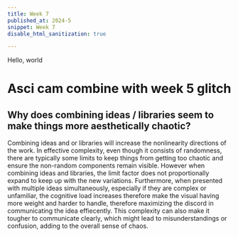 ```yaml
---
title: Week 7 
published_at: 2024-5
snippet: Week 7
disable_html_sanitization: true

---
```


Hello, world

# Asci cam combine with week 5 glitch

<canvas id="glitch_self_portrait"></canvas>
<div id="ascii_div"></div>

<script type="module">

   const cnv = document.getElementById (`glitch_self_portrait`)
   cnv.width = cnv.parentNode.scrollWidth
   cnv.height = cnv.width * 9 / 16
   cnv.style.backgroundColor = `deeppink`

   const ctx = cnv.getContext (`2d`)

   let img_data

   const draw = i => ctx.drawImage (i, 0, 0, cnv.width, cnv.height)

   const img = new Image ()
   img.onload = () => {
      cnv.height = cnv.width * (img.height / img.width)
      draw (img)
      img_data = cnv.toDataURL ("image/jpeg")
      add_glitch ()
   }
   img.src = `/images/creepy.jpg`

   const rand_int = max => Math.floor (Math.random () * max)

   const glitchify = (data, chunk_max, repeats) => {
      const chunk_size = rand_int (chunk_max / 4) * 4
      const i = rand_int (data.length - 24 - chunk_size) + 24
      const front = data.slice (0, i)
      const back = data.slice (i + chunk_size, data.length)
      const result = front + back
      return repeats == 0 ? result : glitchify (result, chunk_max, repeats - 1)
   }

   const glitch_arr = []

   const add_glitch = () => {
      const i = new Image ()
      i.onload = () => {
         glitch_arr.push (i)
         if (glitch_arr.length < 12) add_glitch ()
         else draw_frame ()
      }
      i.src = glitchify (img_data, 96, 6)
   }

   let is_glitching = false
   let glitch_i = 0

   const draw_frame = () => {
      if (is_glitching) draw (glitch_arr[glitch_i])
      else draw (img)

      const prob = is_glitching ? 0.05 : 0.02
      if (Math.random () < prob) {
         glitch_i = rand_int (glitch_arr.length)
         is_glitching = !is_glitching
      }

      requestAnimationFrame (draw_frame)
      








let agents = new Array (20)
   for (let i = 0; i < agents.length; i++) agents[i] = new Agent ()

   const chars = "¶Ñ@%&∆∑∫#Wß¥$£√?!†§ºªµ¢çø∂æåπ*™≤≥≈∞~,.…_¬“‘˚`˙"

   const div = document.getElementById (`ascii_div`)
   div.style.fontFamily = `monospace`
   div.style.textAlign = `center`

   renderer.draw (() => {
      renderer.clear ()

      let delaunay = new c2.Delaunay ()
      delaunay.compute (agents)
      let vertices = delaunay.vertices
      let edges = delaunay.edges
      let triangles = delaunay.triangles

      let maxArea = 0
      let minArea = Number.POSITIVE_INFINITY;
      for (let i = 0; i < triangles.length; i++) {
         let area = triangles[i].area ()
         if (area < minArea) minArea = area
         if (area > maxArea) maxArea = area
      }

      renderer.stroke (false)
      for (let i = 0; i < triangles.length; i++) {
         let t = c2.norm (triangles[i].area(), minArea, maxArea)
         let color = c2.Color.hsl (315+30*t, 30+30*t, 20+80*t)
         renderer.fill (color)
         renderer.triangle (triangles[i])
      }

      for (let i = 0; i < agents.length; i++) {
         agents[i].update ()
      }
      
      const w = renderer.canvas.width
      const h = renderer.canvas.height
      const pixels = renderer.context.getImageData (0, 0, w, h).data

      let ascii_img = ``

      for (let y = 0; y < renderer.canvas.height; y += 22) {
         for (let x = 0; x < renderer.canvas.width; x += 10) {
            const i = (y * renderer.canvas.width + x) * 4
            const r = pixels[i]
            const g = pixels[i + 1]
            const b = pixels[i + 2]
            const br = (r * g * b / 16581376) ** 0.1
            const char_i = Math.floor (br * chars.length)
            ascii_img += chars[char_i]
         }
         ascii_img += `\n`
      }

      div.innerText = ascii_img

   })

   function resize () {
      let parent = renderer.canvas.parentElement
      renderer.size (parent.clientWidth, parent.clientWidth / 16 * 9)
   }

   }

</script>




## Why does combining ideas / libraries seem to make things more aesthetically chaotic?  
Combining ideas and or libraries will increase the nonlinearity directions of the work. In effective complexity, even though it consists of randomness, there are typically some limits to keep things from getting too chaotic and ensure the non-random components remain visible. However when combining ideas and libraries, the limit factor does not proportionally expand to keep up with the new variations. Furthermore, when presented with multiple ideas simultaneously, especially if they are complex or unfamiliar, the cognitive load increases therefore make the visual having more weight and harder to handle, therefore maximizing the discord in communicating the idea effiecently. This complexity can also make it tougher to communicate clearly, which might lead to misunderstandings or confusion, adding to the overall sense of chaos.
